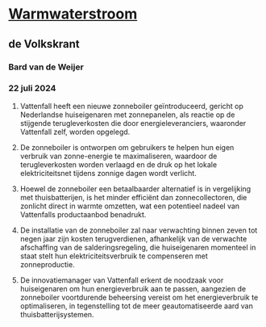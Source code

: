 # [Warmwaterstroom](https://advance.lexis.com/api/document?collection=news&id=urn:contentItem:6CJ0-G311-DYRY-X0T7-00000-00&context=1519360)
## de Volkskrant
### Bard van de Weijer
### 22 juli 2024

1. Vattenfall heeft een nieuwe zonneboiler geïntroduceerd, gericht op Nederlandse huiseigenaren met zonnepanelen, als reactie op de stijgende terugleverkosten die door energieleveranciers, waaronder Vattenfall zelf, worden opgelegd.

2. De zonneboiler is ontworpen om gebruikers te helpen hun eigen verbruik van zonne-energie te maximaliseren, waardoor de terugleverkosten worden verlaagd en de druk op het lokale elektriciteitsnet tijdens zonnige dagen wordt verlicht.

3. Hoewel de zonneboiler een betaalbaarder alternatief is in vergelijking met thuisbatterijen, is het minder efficiënt dan zonnecollectoren, die zonlicht direct in warmte omzetten, wat een potentieel nadeel van Vattenfalls productaanbod benadrukt.

4. De installatie van de zonneboiler zal naar verwachting binnen zeven tot negen jaar zijn kosten terugverdienen, afhankelijk van de verwachte afschaffing van de salderingsregeling, die huiseigenaren momenteel in staat stelt hun elektriciteitsverbruik te compenseren met zonneproductie.

5. De innovatiemanager van Vattenfall erkent de noodzaak voor huiseigenaren om hun energieverbruik aan te passen, aangezien de zonneboiler voortdurende beheersing vereist om het energieverbruik te optimaliseren, in tegenstelling tot de meer geautomatiseerde aard van thuisbatterijsystemen.